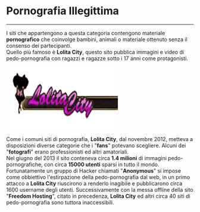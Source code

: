 # Pornografia Illegittima
---
I siti che appartengono a questa categoria contengono materiale **pornografico** che coinvolge bambini, animali o materiale ottenuto senza il consenso dei partecipanti.<br/>
Quello più famoso è **Lolita City**, questo sito pubblica immagini e video di pedo-pornografia con ragazzi e ragazze sotto i 17 anni come protagonisti.

![](LolitaCityAnonymous.png)

Come i comuni siti di pornografia, **Lolita City**, dal novembre 2012, metteva a disposizioni diverse categorie che i "**fans**" potevano scegliere. Alcuni dei "**fotografi**" erano professionisti ed altri amatoriali. <br/>
Nel giugno del 2013 il sito conteneva circa **1.4 milioni** di immagini pedo-pornografiche, con circa **15000 utenti** sparsi in tutto il mondo.<br/>
Fortunatamente un gruppo di Hacker chiamati "**Anonymous**" si impose come obbiettivo l'estirpazione della pedo-pornografia dal web, in un primo attacco a **Lolita City** riuscirono a renderlo inagibile e pubblicarono circa 1600 username degli utenti. Successivamente con la messa offline della sito "**Freedom Hosting**", citato in precedenza, **Lolita City** ed altri circa 40 siti di pedo-pornografia sono tuttora inaccessibili.
